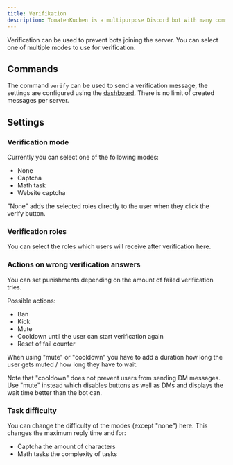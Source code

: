 ```yaml
---
title: Verifikation
description: TomatenKuchen is a multipurpose Discord bot with many common and innovative features for your server. Setup and usage of verification to prevent bots joining and raiding.
---
```


Verification can be used to prevent bots joining the server. You can select one of multiple modes to use for verification.

## Commands

The command `verify` can be used to send a verification message, the settings are configured using the [dashboard](https://tomatenkuchen.com/dashboard/settings).
There is no limit of created messages per server.

## Settings

### Verification mode

Currently you can select one of the following modes:
- None
- Captcha
- Math task
- Website captcha

"None" adds the selected roles directly to the user when they click the verify button.

### Verification roles

You can select the roles which users will receive after verification here.

### Actions on wrong verification answers

You can set punishments depending on the amount of failed verification tries.

Possible actions:
- Ban
- Kick
- Mute
- Cooldown until the user can start verification again
- Reset of fail counter

When using "mute" or "cooldown" you have to add a duration how long the user gets muted / how long they have to wait.

Note that "cooldown" does not prevent users from sending DM messages.
Use "mute" instead which disables buttons as well as DMs and displays the wait time better than the bot can.

### Task difficulty

You can change the difficulty of the modes (except "none") here. This changes the maximum reply time and for:
- Captcha the amount of characters
- Math tasks the complexity of tasks
